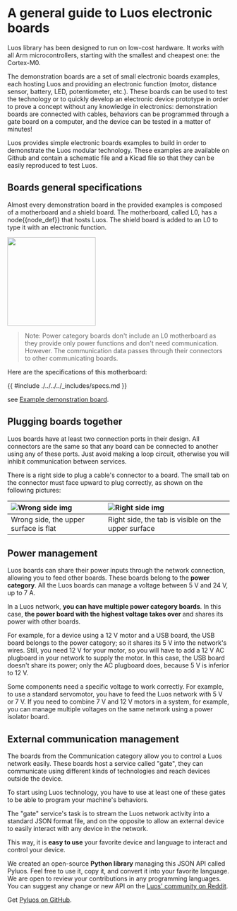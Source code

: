 # A general guide to Luos electronic boards

Luos library has been designed to run on low-cost hardware. It works with all Arm microcontrollers, starting with the smallest and cheapest one: the Cortex-M0.

The demonstration boards are a set of small electronic boards examples, each hosting Luos and providing an electronic function (motor, distance sensor, battery, LED, potentiometer, etc.). These boards can be used to test the technology or to quickly develop an electronic device prototype in order to prove a concept without any knowledge in electronics: demonstration boards are connected with cables, behaviors can be programmed through a gate board on a computer, and the device can be tested in a matter of minutes!

Luos provides simple electronic boards examples to build in order to demonstrate the Luos modular technology. These examples are available on Github and contain a schematic file and a Kicad file so that they can be easily reproduced to test Luos.

## Boards general specifications

Almost every demonstration board in the provided examples is composed of a motherboard and a shield board. The motherboard, called L0, has a <span class="cust_tooltip">node<span class="cust_tooltiptext">{{node_def}}</span></span> that hosts Luos. The shield board is added to an L0 to type it with an electronic function.

<img src="../../../_assets/img/assembly.png" height="200px" />

> Note: Power category boards don't include an L0 motherboard as they provide only power functions and don't need communication. However. The communication data passes through their connectors to other communicating boards.

Here are the specifications of this motherboard:

{{ #include ./../../../_includes/specs.md }}


see <a href="https://github.com/Luos-io/Examples/tree/master/Hardware" target="_blank">Example demonstration board</a>.

## Plugging boards together

Luos boards have at least two connection ports in their design. All connectors are the same so that any board can be connected to another using any of these ports. Just avoid making a loop circuit, otherwise you will inhibit communication between services.

There is a right side to plug a cable's connector to a board. The small tab on the connector must face upward to plug correctly, as shown on the following pictures:

|![Wrong side img](../../../_assets/img/plug-no.png)|![Right side img](../../../_assets/img/plug-yes.png)|
|:-|:-|
|Wrong side, the upper surface is flat|Right side, the tab is visible on the upper surface|

## Power management

Luos boards can share their power inputs through the network connection, allowing you to feed other boards. These boards belong to the **power category**.
All the Luos boards can manage a voltage between 5 V and 24 V, up to 7 A.

In a Luos network, **you can have multiple power category boards**. In this case, **the power board with the highest voltage takes over** and shares its power with other boards.

For example, for a device using a 12 V motor and a USB board, the USB board belongs to the power category; so it shares its 5 V into the network's wires. Still, you need 12 V for your motor, so you will have to add a 12 V AC plugboard in your network to supply the motor. In this case, the USB board doesn't share its power; only the AC plugboard does, because 5 V is inferior to 12 V.

Some components need a specific voltage to work correctly. For example, to use a standard servomotor, you have to feed the Luos network with 5 V or 7 V. If you need to combine 7 V and 12 V motors in a system, for example, you can manage multiple voltages on the same network using a power isolator board.

## External communication management

The boards from the Communication category allow you to control a Luos network easily. These boards host a service called "gate", they can communicate using different kinds of technologies and reach devices outside the device.

To start using Luos technology, you have to use at least one of these gates to be able to program your machine's behaviors.

The "gate" service's task is to stream the Luos network activity into a standard JSON format file, and on the opposite to allow an external device to easily interact with any device in the network.

This way, it is **easy to use** your favorite device and language to interact and control your device.

We created an open-source **Python library** managing this JSON API called Pyluos. Feel free to use it, copy it, and convert it into your favorite language. We are open to review your contributions in any programming languages. You can suggest any change or new API on the <a href="https://www.reddit.com/r/Luos/" target="_blank">Luos' community on Reddit</a>.

Get <a href="https://github.com/Luos-io/Pyluos" target="_blank">Pyluos on GitHub</a>.
